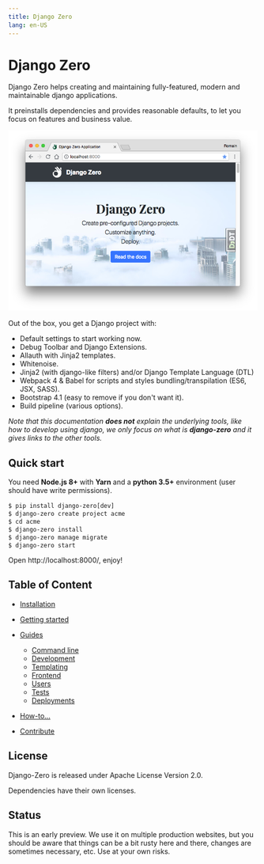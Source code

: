 ```yaml
---
title: Django Zero
lang: en-US
---
```


# Django Zero

Django Zero helps creating and maintaining fully-featured, modern and maintainable django applications.

It preinstalls dependencies and provides reasonable defaults, to let you focus on features and business value.

![Hello, Django Zero](./hello-world.png)

Out of the box, you get a Django project with:
 
- Default settings to start working now.
- Debug Toolbar and Django Extensions.
- Allauth with Jinja2 templates.
- Whitenoise.
- Jinja2 (with django-like filters) and/or Django Template Language (DTL)
- Webpack 4 & Babel for scripts and styles bundling/transpilation (ES6, JSX, SASS).
- Bootstrap 4.1 (easy to remove if you don't want it).
- Build pipeline (various options).

*Note that this documentation **does not** explain the underlying tools, like how to develop using django, we only focus
on what is **django-zero** and it gives links to the other tools.*

## Quick start

You need **Node.js 8+** with **Yarn** and a **python 3.5+** environment (user should have write permissions).

```shell
$ pip install django-zero[dev]
$ django-zero create project acme
$ cd acme
$ django-zero install
$ django-zero manage migrate
$ django-zero start
```

Open http://localhost:8000/, enjoy!

## Table of Content

- [Installation](./install.md)
- [Getting started](./getting-started.md)
- [Guides](./guides/)

    - [Command line](./guides/cli.md)
    - [Development](./guides/develop.md)
    - [Templating](./guides/templating.md)
    - [Frontend](./guides/frontend.md)
    - [Users](./guides/users.md)
    - [Tests](./guides/tests.md)
    - [Deployments](./guides/deployment.md)
    
- [How-to...](./howto/)

- [Contribute](./contributions.md)

## License

Django-Zero is released under Apache License Version 2.0.

Dependencies have their own licenses.


## Status

This is an early preview. We use it on multiple production websites, but you should be aware that things can be a bit
rusty here and there, changes are sometimes necessary, etc. Use at your own risks.

